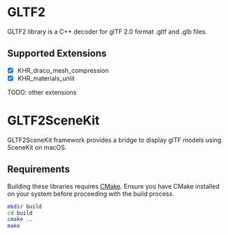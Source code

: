 # GLTF2

GLTF2 library is a C++ decoder for glTF 2.0 format .gltf and .glb files.

## Supported Extensions

- [x] KHR_draco_mesh_compression
- [x] KHR_materials_unlit

TODO: other extensions

# GLTF2SceneKit

GLTF2SceneKit framework provides a bridge to display glTF models using SceneKit on macOS.

## Requirements

Building these libraries requires [CMake]((https://cmake.org/)). Ensure you have CMake installed on your system before proceeding with the build process.

```sh
mkdir build
cd build
cmake ..
make
```